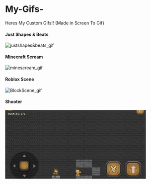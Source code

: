 # My-Gifs-
Heres My Custom Gifs!! {Made in Screen To Gif}

#### Just Shapes & Beats
![justshapes&beats_gif](JS%26B.gif)

#### Minecraft Scream
![minescream_gif](Minecraft_Scream.gif)

#### Roblox Scene
![BlockScene_gif](Roblox_Scene.gif)

#### Shooter
![Shooder_gif](Shooter.gif)

